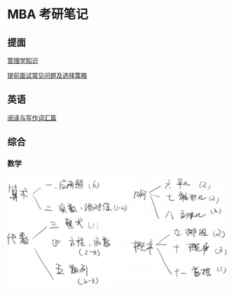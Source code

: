 # MBA 考研笔记

## 提面

[管理学知识](https://github.com/daixwu/MBA/blob/master/notes/interview/MBA%E7%AE%A1%E7%90%86%E5%AD%A6%E7%9F%A5%E8%AF%86.md)

[提前面试常见问题及选择策略](https://github.com/daixwu/MBA/blob/master/notes/interview/%E6%8F%90%E5%89%8D%E9%9D%A2%E8%AF%95%E5%B8%B8%E8%A7%81%E9%97%AE%E9%A2%98%E5%8F%8A%E9%80%89%E6%8B%A9%E7%AD%96%E7%95%A5.md)

## 英语

[阅读与写作词汇篇](https://github.com/daixwu/MBA/blob/master/notes/english/%E9%98%85%E8%AF%BB%E4%B8%8E%E5%86%99%E4%BD%9C%E8%AF%8D%E6%B1%87%E7%AF%87.md)

## 综合

### 数学

![初数考题分布](notes/composite/images/初数.jpg)